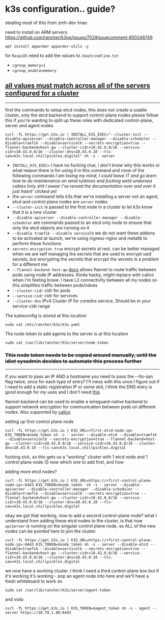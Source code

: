 # k3s configuration.. guide? 
stealing most of this from zmh-dev lmao

need to install on ARM servers: https://github.com/rancher/k3os/issues/702#issuecomment-850246749

`apt install apparmor apparmor-utils -y`

for `RaspiOS` need to add the values to `/boot/cmdline.txt`
 - `cgroup_memory=1`
 - `cgroup_enable=memory`

## [all values must match across all of the servers configured for a cluster](https://docs.k3s.io/cli/server#critical-configuration-values)

---

 first the commands to setup etcd nodes, this does not create a usable cluster, only the etcd backend to support control-plane nodes
 please follow this if you're wanting to split up these roles with dedicated control-plane, server and agent nodes


    curl -fL https://get.k3s.io | INSTALL_K3S_EXEC="--cluster-init --disable-apiserver --disable-controller-manager --disable-scheduler --disable=traefik --disable=servicelb --secrets-encryption=true --flannel-backend=host-gw --cluster-cidr=10.42.0.0/16 --service-cidr=10.43.0.0/16 --cluster-dns=10.43.0.10 --tls-san=k3s.local.chillpickles.digital" sh -s - server

  - `INSTALL_K3S_EXEC=` I have no fucking clue, i don't know why this works or what reason there is for using it in this command and none of the following commands _I am losing my mind, I could leave IT and go learn how to do maintenance on wind turbines and fucking weld undersea cables holy shit I swear I've reread the documentation over and over it just hasnt' clicked yet_
  - the `server` command tells k3s that we're installing a server not an agent, etcd and control plane nodes are `server` nodes
  - `--cluster-init` is passed to the first node in a cluster to let k3s know that it is a _new_ cluster
  - `--disable-apiserver --disable-controller-manager --disable-scheduler` are commands passed to an etcd only node to ensure that only the etcd objects are running on it
  - `--disable traefik --disable servicelb` we do not want these addons to be activated at launch, we're using ingress-nginx and metallb to perform these functions
  - `secrets-encryption true` encrypt secrets at rest. can be better managed when we are self managing the secrets that are used to encrypt said secrets, but encrypting the secrets that encrypt the secrets is a problem for a different me
  - `--flannel-backend host-gw` [docs](https://docs.k3s.io/installation/network-options#flannel-options) allows flannel to route traffic between pods using node IP addresses. Kinda hacky, might replace with calico when I'm feeling brave. I have L2 connectivity between all my nodes so this simplifies traffic between pods/ndoes
  - `--cluster-cidr` cidr for pods
  - `--service-cidr` cidr for services
  - `--cluster-dns` IPv4 Cluster IP for coredns service. Should be in your service-cidr range

The kubeconfig is stored at this location

    sudo cat /etc/rancher/k3s/k3s.yaml

The node token to add agents to the server is at this location

    sudo cat /var/lib/rancher/k3s/server/node-token

### ~~This node token needs to be copied around manually, until the idiot sysadmin decides to automate this process further~~

---

if you want to pass an IP AND a hostname you need to pass the --tls-san flag twice, once for each type of entry? I'll mess with this once I figure out if I need to add a static registration IP or some shit, I think the DNS entry is good enough for my uses and I don't need [this](https://docs.k3s.io/architecture#fixed-registration-address-for-agent-nodes)

flannel-backend can be used to enable a wireguard-native backend to support network encryption for communication between pods on different nodes. Also supported by [calico](https://docs.tigera.io/calico/latest/getting-started/kubernetes/k3s/multi-node-install)

setting up first control plane node


    curl -fL https://get.k3s.io | K3S_URL=<first-etcd-node-ip> K3S_TOKEN=$node_token sh -s - server --disable-etcd --disable=traefik --disable=servicelb --secrets-encryption=true --flannel-backend=host-gw --cluster-cidr=10.42.0.0/16 --service-cidr=10.43.0.0/16 --cluster-dns=10.43.0.10 --tls-san=k3s.local.chillpickles.digital
   
fucking sick, so this gets us a "working" cluster with 1 etcd node and 1 control plane node 🙃 now which one to add first, and how

adding more etcd nodes?


    curl -fL https://get.k3s.io | K3S_URL=https://<first-control-plane-node-ip>:6443 K3S_TOKEN=$node_token  sh -s - server --disable-apiserver --disable-controller-manager --disable-scheduler --disable=traefik --disable=servicelb --secrets-encryption=true --flannel-backend=host-gw --cluster-cidr=10.42.0.0/16 --service-cidr=10.43.0.0/16 --cluster-dns=10.43.0.10 --tls-san=k3s.local.chillpickles.digital


okay we got that working, now to add a second control-plane node? what I understand from adding these etcd nodes to the cluster, is that now `apiServer` is running on the singular control plane node, so ALL of the new nodes can be pointed here to join the cluster

    curl -fL https://get.k3s.io | K3S_URL=https://<first-control-plane-node-ip>:6443 K3S_TOKEN=$node_token sh -s - server --disable-etcd --disable=traefik --disable=servicelb --secrets-encryption=true --flannel-backend=host-gw --cluster-cidr=10.42.0.0/16 --service-cidr=10.43.0.0/16 --cluster-dns=10.43.0.10 --tls-san=k3s.local.chillpickles.digital

we now have a working cluster. I think I need a third control-plane box but if it's working it's working - pop an agent node into here and we'll have a fresh whiteboard to work on

    sudo cat /var/lib/rancher/k3s/server/agent-token

and voila

    curl -fL https://get.k3s.io | K3S_TOKEN=$agent_token sh -s - agent --server https://10.79.1.80:6443

    